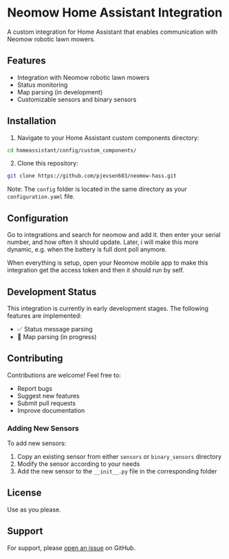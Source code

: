 # Neomow Home Assistant Integration

A custom integration for Home Assistant that enables communication with Neomow robotic lawn mowers.

## Features

- Integration with Neomow robotic lawn mowers
- Status monitoring
- Map parsing (in development)
- Customizable sensors and binary sensors

## Installation

1. Navigate to your Home Assistant custom components directory:
```bash
cd homeassistant/config/custom_components/
```

2. Clone this repository:
```bash
git clone https://github.com/pjevsen683/neomow-hass.git
```

Note: The `config` folder is located in the same directory as your `configuration.yaml` file.

## Configuration

Go to integrations and search for neomow and add it. then enter your serial number, and how often it should update.
Later, i will make this more dynamic, e.g. when the battery is full dont poll anymore.

When everything is setup, open your Neomow mobile app to make this integration get the access token and then it should run by self.


## Development Status

This integration is currently in early development stages. The following features are implemented:
- ✅ Status message parsing
- 🚧 Map parsing (in progress)

## Contributing

Contributions are welcome! Feel free to:
- Report bugs
- Suggest new features
- Submit pull requests
- Improve documentation

### Adding New Sensors

To add new sensors:
1. Copy an existing sensor from either `sensors` or `binary_sensors` directory
2. Modify the sensor according to your needs
3. Add the new sensor to the `__init__.py` file in the corresponding folder

## License

Use as you please.

## Support

For support, please [open an issue](https://github.com/pjevsen683/neomow-hass/issues) on GitHub.